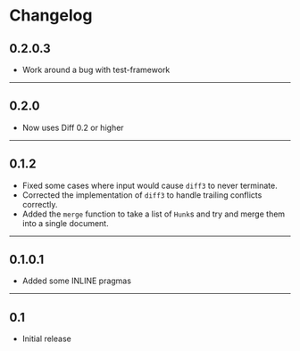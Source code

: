 # Changelog

## 0.2.0.3

- Work around a bug with test-framework

-----

## 0.2.0

- Now uses Diff 0.2 or higher

-----

## 0.1.2

- Fixed some cases where input would cause `diff3` to never terminate.
- Corrected the implementation of `diff3` to handle trailing conflicts
  correctly.
- Added the `merge` function to take a list of `Hunk`s and try and merge
  them into a single document.

-----

## 0.1.0.1

- Added some INLINE pragmas

-----

## 0.1

- Initial release
